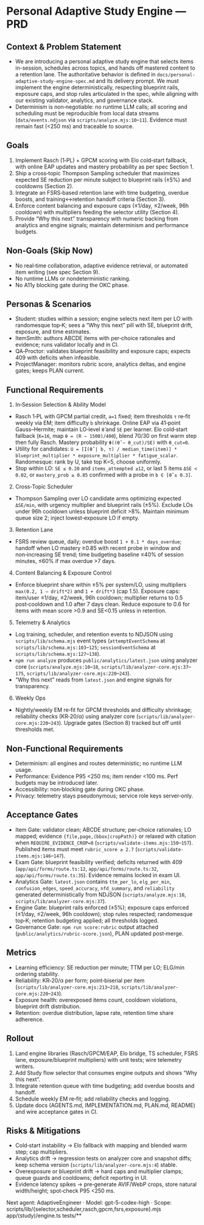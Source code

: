 # Personal Adaptive Study Engine — PRD

## Context & Problem Statement
- We are introducing a personal adaptive study engine that selects items in-session, schedules across topics, and hands off mastered content to a retention lane. The authoritative behavior is defined in `docs/personal-adaptive-study-engine-spec.md` and its delivery prompt. We must implement the engine deterministically, respecting blueprint rails, exposure caps, and stop rules articulated in the spec, while aligning with our existing validator, analytics, and governance stack.
- Determinism is non‑negotiable: no runtime LLM calls; all scoring and scheduling must be reproducible from local data streams (`data/events.ndjson` via `scripts/analyze.mjs:10`–`11`). Evidence must remain fast (<250 ms) and traceable to source.

## Goals
1. Implement Rasch (1‑PL) + GPCM scoring with Elo cold‑start fallback, with online EAP updates and mastery probability as per spec Section 1.
2. Ship a cross‑topic Thompson Sampling scheduler that maximizes expected SE reduction per minute subject to blueprint rails (±5%) and cooldowns (Section 2).
3. Integrate an FSRS‑based retention lane with time budgeting, overdue boosts, and training↔retention handoff criteria (Section 3).
4. Enforce content balancing and exposure caps (≤1/day, ≤2/week, 96h cooldown) with multipliers feeding the selector utility (Section 4).
5. Provide “Why this next” transparency with numeric backing from analytics and engine signals; maintain determinism and performance budgets.

## Non‑Goals (Skip Now)
- No real‑time collaboration, adaptive evidence retrieval, or automated item writing (see spec Section 9).
- No runtime LLMs or nondeterministic ranking.
- No A11y blocking gate during the OKC phase.

## Personas & Scenarios
- Student: studies within a session; engine selects next item per LO with randomesque top‑K; sees a “Why this next” pill with SE, blueprint drift, exposure, and time estimates.
- ItemSmith: authors ABCDE items with per‑choice rationales and evidence; runs validator locally and in CI.
- QA‑Proctor: validates blueprint feasibility and exposure caps; expects 409 with deficits when infeasible.
- ProjectManager: monitors rubric score, analytics deltas, and engine gates; keeps PLAN current.

## Functional Requirements
1) In‑Session Selection & Ability Model
- Rasch 1‑PL with GPCM partial credit, `a=1` fixed; item thresholds `τ` re‑fit weekly via EM; item difficulty `b` shrinkage. Online EAP via 41‑point Gauss–Hermite; maintain LO‑level `θ̂` and `SE` per learner. Elo cold‑start fallback (`K=16`, map `θ = (R − 1500)/400`), blend 70/30 on first warm step then fully Rasch. Mastery probability `Φ((θ̂ − θ_cut)/SE)` with `θ_cut=0`.
- Utility for candidates: `U = [I(θ̂ | b, τ) / median_time(item)] * blueprint_multiplier * exposure_multiplier * fatigue_scalar`. Randomesque: rank by U, take top K=5, choose uniformly.
- Stop within LO: `SE ≤ 0.20` and `items_attempted ≥12`, or last 5 items `ΔSE < 0.02`, or `mastery_prob ≥ 0.85` confirmed with a probe in `b ∈ [θ̂ ± 0.3]`.

2) Cross‑Topic Scheduler
- Thompson Sampling over LO candidate arms optimizing expected `ΔSE/min`, with urgency multiplier and blueprint rails (±5%). Exclude LOs under 96h cooldown unless blueprint deficit >8%. Maintain minimum queue size 2; inject lowest‑exposure LO if empty.

3) Retention Lane
- FSRS review queue, daily; overdue boost `1 + 0.1 * days_overdue`; handoff when LO mastery ≥0.85 with recent probe in window and non‑increasing SE trend; time budgeting baseline ≤40% of session minutes, ≤60% if max overdue >7 days.

4) Content Balancing & Exposure Control
- Enforce blueprint share within ±5% per system/LO, using multipliers `max(0.2, 1 − drift*2)` and `1 + drift*3` (cap 1.5). Exposure caps: item/user ≤1/day, ≤2/week, 96h cooldown; multiplier returns to 0.5 post‑cooldown and 1.0 after 7 days clean. Reduce exposure to 0.6 for items with mean score >0.9 and SE<0.15 unless in retention.

5) Telemetry & Analytics
- Log training, scheduler, and retention events to NDJSON using `scripts/lib/schema.mjs` event types (`attemptEventSchema` at `scripts/lib/schema.mjs:103`–`125`; `sessionEventSchema` at `scripts/lib/schema.mjs:127`–`138`).
- `npm run analyze` produces `public/analytics/latest.json` using analyzer core (`scripts/analyze.mjs:10`–`18`, `scripts/lib/analyzer-core.mjs:37`–`175`, `scripts/lib/analyzer-core.mjs:220`–`243`).
- “Why this next” reads from `latest.json` and engine signals for transparency.

6) Weekly Ops
- Nightly/weekly EM re‑fit for GPCM thresholds and difficulty shrinkage; reliability checks (KR‑20/α) using analyzer core (`scripts/lib/analyzer-core.mjs:220`–`243`). Upgrade gates (Section 8) tracked but off until thresholds met.

## Non‑Functional Requirements
- Determinism: all engines and routes deterministic; no runtime LLM usage.
- Performance: Evidence P95 <250 ms; item render <100 ms. Perf budgets may be introduced later.
- Accessibility: non‑blocking gate during OKC phase.
- Privacy: telemetry stays pseudonymous; service role keys server‑only.

## Acceptance Gates
- Item Gate: validator clean; ABCDE structure; per‑choice rationales; LO mapped; evidence `{file,page,(bbox|cropPath)}` or relaxed with citation when `REQUIRE_EVIDENCE_CROP=0` (`scripts/validate-items.mjs:150`–`157`). Published items must meet `rubric_score ≥ 2.7` (`scripts/validate-items.mjs:146`–`147`).
- Exam Gate: blueprint feasibility verified; deficits returned with 409 (`app/api/forms/route.ts:12`, `app/api/forms/route.ts:32`, `app/api/forms/route.ts:35`). Evidence remains locked in exam UI.
- Analytics Gate: `latest.json` contains `ttm_per_lo`, `elg_per_min`, `confusion_edges`, `speed_accuracy`, `nfd_summary`, and `reliability` generated deterministically from NDJSON (`scripts/analyze.mjs:10`, `scripts/lib/analyzer-core.mjs:37`).
- Engine Gate: blueprint rails enforced (±5%); exposure caps enforced (≤1/day, ≤2/week, 96h cooldown); stop rules respected; randomesque top‑K; retention budgeting applied; all thresholds logged.
- Governance Gate: `npm run score:rubric` output attached (`public/analytics/rubric-score.json`), PLAN updated post‑merge.

## Metrics
- Learning efficiency: SE reduction per minute; TTM per LO; ELG/min ordering stability.
- Reliability: KR‑20/α per form; point‑biserial per item (`scripts/lib/analyzer-core.mjs:213`–`218`, `scripts/lib/analyzer-core.mjs:220`–`243`).
- Exposure health: overexposed items count, cooldown violations, blueprint drift distribution.
- Retention: overdue distribution, lapse rate, retention time share adherence.

## Rollout
1. Land engine libraries (Rasch/GPCM/EAP, Elo bridge, TS scheduler, FSRS lane, exposure/blueprint multipliers) with unit tests; wire telemetry writers.
2. Add Study flow selector that consumes engine outputs and shows “Why this next”.
3. Integrate retention queue with time budgeting; add overdue boosts and handoff.
4. Schedule weekly EM re‑fit; add reliability checks and logging.
5. Update docs (AGENTS.md, IMPLEMENTATION.md, PLAN.md, README) and wire acceptance gates in CI.

## Risks & Mitigations
- Cold‑start instability → Elo fallback with mapping and blended warm step; cap multipliers.
- Analytics drift → regression tests on analyzer core and snapshot diffs; keep schema version (`scripts/lib/analyzer-core.mjs:4`) stable.
- Overexposure or blueprint drift → hard caps and multiplier clamps; queue guards and cooldowns; deficit reporting in UI.
- Evidence latency spikes → pre‑generate AVIF/WebP crops, store natural width/height; spot‑check P95 <250 ms.

Next agent: AdaptiveEngineer · Model: gpt-5-codex-high · Scope: scripts/lib/{selector,scheduler,rasch,gpcm,fsrs,exposure}.mjs app/(study)/engine.ts tests/**
